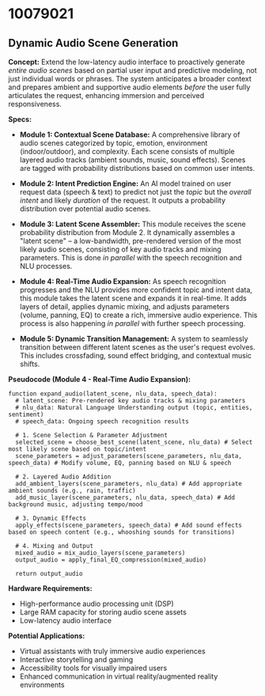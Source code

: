 # 10079021

## Dynamic Audio Scene Generation

**Concept:** Extend the low-latency audio interface to proactively generate *entire audio scenes* based on partial user input and predictive modeling, not just individual words or phrases. The system anticipates a broader context and prepares ambient and supportive audio elements *before* the user fully articulates the request, enhancing immersion and perceived responsiveness.

**Specs:**

*   **Module 1: Contextual Scene Database:** A comprehensive library of audio scenes categorized by topic, emotion, environment (indoor/outdoor), and complexity. Each scene consists of multiple layered audio tracks (ambient sounds, music, sound effects). Scenes are tagged with probability distributions based on common user intents.

*   **Module 2: Intent Prediction Engine:** An AI model trained on user request data (speech & text) to predict not just the *topic* but the *overall intent* and likely *duration* of the request. It outputs a probability distribution over potential audio scenes.

*   **Module 3: Latent Scene Assembler:**  This module receives the scene probability distribution from Module 2. It dynamically assembles a "latent scene" – a low-bandwidth, pre-rendered version of the most likely audio scenes, consisting of key audio tracks and mixing parameters. This is done *in parallel* with the speech recognition and NLU processes.

*   **Module 4:  Real-Time Audio Expansion:** As speech recognition progresses and the NLU provides more confident topic and intent data, this module takes the latent scene and expands it in real-time.  It adds layers of detail, applies dynamic mixing, and adjusts parameters (volume, panning, EQ) to create a rich, immersive audio experience. This process is also happening *in parallel* with further speech processing.

*   **Module 5:  Dynamic Transition Management:** A system to seamlessly transition between different latent scenes as the user's request evolves. This includes crossfading, sound effect bridging, and contextual music shifts.

**Pseudocode (Module 4 - Real-Time Audio Expansion):**

```
function expand_audio(latent_scene, nlu_data, speech_data):
  # latent_scene: Pre-rendered key audio tracks & mixing parameters
  # nlu_data: Natural Language Understanding output (topic, entities, sentiment)
  # speech_data: Ongoing speech recognition results

  # 1. Scene Selection & Parameter Adjustment
  selected_scene = choose_best_scene(latent_scene, nlu_data) # Select most likely scene based on topic/intent
  scene_parameters = adjust_parameters(scene_parameters, nlu_data, speech_data) # Modify volume, EQ, panning based on NLU & speech

  # 2. Layered Audio Addition
  add_ambient_layers(scene_parameters, nlu_data) # Add appropriate ambient sounds (e.g., rain, traffic)
  add_music_layer(scene_parameters, nlu_data, speech_data) # Add background music, adjusting tempo/mood

  # 3. Dynamic Effects
  apply_effects(scene_parameters, speech_data) # Add sound effects based on speech content (e.g., whooshing sounds for transitions)

  # 4. Mixing and Output
  mixed_audio = mix_audio_layers(scene_parameters)
  output_audio = apply_final_EQ_compression(mixed_audio)

  return output_audio
```

**Hardware Requirements:**

*   High-performance audio processing unit (DSP)
*   Large RAM capacity for storing audio scene assets
*   Low-latency audio interface

**Potential Applications:**

*   Virtual assistants with truly immersive audio experiences
*   Interactive storytelling and gaming
*   Accessibility tools for visually impaired users
*   Enhanced communication in virtual reality/augmented reality environments